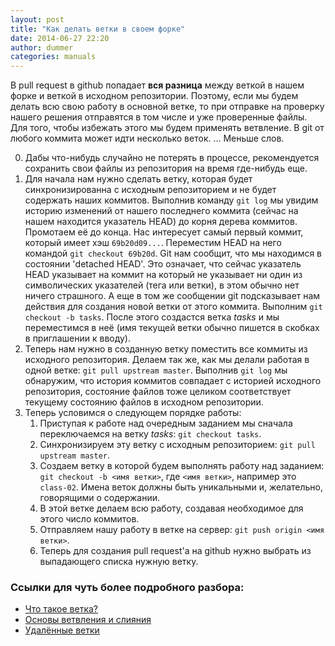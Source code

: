 ```yaml
---
layout: post
title: "Как делать ветки в своем форке"
date: 2014-06-27 22:20
author: dummer
categories: manuals
---
```


В pull request в github попадает **вся разница** между веткой в нашем форке и веткой в исходном репозитории. Поэтому, если мы будем делать всю свою работу в основной ветке, то при отправке на проверку нашего решения отправятся в том числе и уже проверенные файлы. Для того, чтобы избежать этого мы будем применять ветвление. В git от любого коммита может идти несколько веток. ... Меньше слов.

0. Дабы что-нибудь случайно не потерять в процессе, рекомендуется сохранить свои файлы из репозитория на время где-нибудь еще.
1. Для начала нам нужно сделать ветку, которая будет синхронизированна с исходным репозиторием и не будет содержать наших коммитов. Выполнив команду `git log` мы увидим историю изменений от нашего последнего коммита (сейчас на нашем находится указатель HEAD) до корня дерева коммитов. Промотаем её до конца. Нас интересует самый первый коммит, который имеет хэш `69b20d09...`. Переместим HEAD на него командой `git checkout 69b20d`. Git нам сообщит, что мы находимся в состоянии 'detached HEAD'. Это означает, что сейчас указатель HEAD указывает на коммит на который не указывает ни один из символических указателей (тега или ветки), в этом обычно нет ничего страшного. А еще в том же сообщении git подсказывает нам действия для создания новой ветки от этого коммита. Выполним `git checkout -b tasks`. После этого создастся ветка *tasks* и мы переместимся в неё (имя текущей ветки обычно пишется в скобках в приглашении к вводу).
2. Теперь нам нужно в созданную ветку поместить все коммиты из исходного репозитория. Делаем так же, как мы делали работая в одной ветке: `git pull upstream master`. Выполнив `git log` мы обнаружим, что история коммитов совпадает с историей исходного репозитория, состояние файлов тоже целиком соответствует текущему состоянию файлов в исходном репозитории.
3. Теперь условимся о следующем порядке работы:
	1. Приступая к работе над очередным заданием мы сначала переключаемся на ветку *tasks*: `git checkout tasks`. 
	2. Синхронизируем эту ветку с исходным репозиторием: `git pull upstream master`.
	3. Создаем ветку в которой будем выполнять работу над заданием: `git checkout -b <имя ветки>`, где `<имя ветки>`, например это `class-02`. Имена веток должны быть уникальными и, желательно, говорящими о содержании.
	4. В этой ветке делаем всю работу, создавая необходимое для этого число коммитов.
	5. Отправляем нашу работу в ветке на сервер: `git push origin <имя ветки>`.
	6. Теперь для создания pull request'а на github нужно выбрать из выпадающего списка нужную ветку.


### Ссылки для чуть более подробного разбора:

* [Что такое ветка?](http://git-scm.com/book/ru/%D0%92%D0%B5%D1%82%D0%B2%D0%BB%D0%B5%D0%BD%D0%B8%D0%B5-%D0%B2-Git-%D0%A7%D1%82%D0%BE-%D1%82%D0%B0%D0%BA%D0%BE%D0%B5-%D0%B2%D0%B5%D1%82%D0%BA%D0%B0%3F)
* [Основы ветвления и слияния](http://git-scm.com/book/ru/%D0%92%D0%B5%D1%82%D0%B2%D0%BB%D0%B5%D0%BD%D0%B8%D0%B5-%D0%B2-Git-%D0%9E%D1%81%D0%BD%D0%BE%D0%B2%D1%8B-%D0%B2%D0%B5%D1%82%D0%B2%D0%BB%D0%B5%D0%BD%D0%B8%D1%8F-%D0%B8-%D1%81%D0%BB%D0%B8%D1%8F%D0%BD%D0%B8%D1%8F)
* [Удалённые ветки](http://git-scm.com/book/ru/%D0%92%D0%B5%D1%82%D0%B2%D0%BB%D0%B5%D0%BD%D0%B8%D0%B5-%D0%B2-Git-%D0%A3%D0%B4%D0%B0%D0%BB%D1%91%D0%BD%D0%BD%D1%8B%D0%B5-%D0%B2%D0%B5%D1%82%D0%BA%D0%B8)
